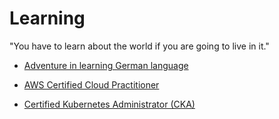 # Learning

"You have to learn about the world if you are going to live in it."


- [Adventure in learning German language](https://github.com/alfredorefana/wiki/blob/main/learning/langue/german-language.md)

- [AWS Certified Cloud Practitioner](https://github.com/alfredorefana/wiki/blob/main/learning/certification/aws-cloud-parctitioner.md)

- [Certified Kubernetes Administrator (CKA)](https://github.com/alfredorefana/wiki/blob/main/learning/certification/cka--k8s-certified-admin.md)

